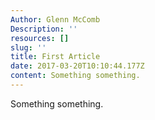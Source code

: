 ```yaml
---
Author: Glenn McComb
Description: ''
resources: []
slug: ''
title: First Article
date: 2017-03-20T10:10:44.177Z
content: Something something.
---
```


Something something.